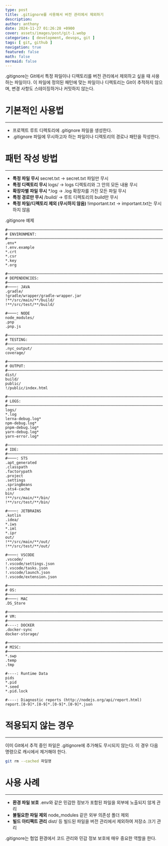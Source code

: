 ```yaml
---
type: post
title: .gitignore를 사용해서 버전 관리에서 제외하기
description:
author: anthony
date: 2024-11-27 01:26:28 +0900
cover: assets/images/post/git-1.webp
categories: [ development, devops, git ]
tags: [ git, github ]
navigation: true
featured: false
math: false
mermaid: false
---
```


.gitignore는 Git에서 특정 파일이나 디렉토리를 버전 관리에서 제외하고 싶을 때 사용하는 파일이다. 이 파일에 정의된 패턴에 맞는 파일이나 디렉토리는 Git이
추적하지 않으며, 변경 사항도 스테이징하거나 커밋하지 않는다.

# 기본적인 사용법

---

- 프로젝트 루트 디렉토리에 .gitignore 파일을 생성한다.
- .gitignore 파일에 무시하고자 하는 파일이나 디렉토리의 경로나 패턴을 작성한다.

# 패턴 작성 방법

---

- **특정 파일 무시** secret.txt -> secret.txt 파일만 무시
- **특정 디렉토리 무시** logs/ -> logs 디렉토리와 그 안의 모든 내용 무시
- **확장자별 파일 무시** *.log -> .log 확장자를 가진 모든 파일 무시
- **특정 경로만 무시** /build/ -> 루트 디렉토리의 build만 무시
- **특정 파일/디렉토리 제외 (무시하지 않음)** !important.txt -> important.txt는 무시하지 않음

.gitignore 예제

```text
#───────────────────────────────────────────────────────────────────────────────────────────────────────────────────────
# ENVIRONMENT:
#───────────────────────────────────────────────────────────────────────────────────────────────────────────────────────
.env*
!.env.example
*.crt
*.csr
*.key
*.org

#───────────────────────────────────────────────────────────────────────────────────────────────────────────────────────
# DEPENDENCIES:
#───────────────────────────────────────────────────────────────────────────────────────────────────────────────────────
#────: JAVA
.gradle/
!gradle/wrapper/gradle-wrapper.jar
!**/src/main/**/build/
!**/src/test/**/build/

#────: NODE
node_modules/
.pnp
.pnp.js

#───────────────────────────────────────────────────────────────────────────────────────────────────────────────────────
# TESTING:
#───────────────────────────────────────────────────────────────────────────────────────────────────────────────────────
.nyc_output/
coverage/

#───────────────────────────────────────────────────────────────────────────────────────────────────────────────────────
# OUTPUT:
#───────────────────────────────────────────────────────────────────────────────────────────────────────────────────────
dist/
build/
public/
!/public/index.html

#───────────────────────────────────────────────────────────────────────────────────────────────────────────────────────
# LOGS:
#───────────────────────────────────────────────────────────────────────────────────────────────────────────────────────
logs/
*.log
lerna-debug.log*
npm-debug.log*
pnpm-debug.log*
yarn-debug.log*
yarn-error.log*

#───────────────────────────────────────────────────────────────────────────────────────────────────────────────────────
# IDE:
#───────────────────────────────────────────────────────────────────────────────────────────────────────────────────────
#────: STS
.apt_generated
.classpath
.factorypath
.project
.settings
.springBeans
.sts4-cache
bin/
!**/src/main/**/bin/
!**/src/test/**/bin/

#────: JETBRAINS
.kotlin
.idea/
*.iws
*.iml
*.ipr
out/
!**/src/main/**/out/
!**/src/test/**/out/

#────: VSCODE
.vscode/
!.vscode/settings.json
!.vscode/tasks.json
!.vscode/launch.json
!.vscode/extension.json

#───────────────────────────────────────────────────────────────────────────────────────────────────────────────────────
# OS:
#───────────────────────────────────────────────────────────────────────────────────────────────────────────────────────
#────: MAC
.DS_Store

#───────────────────────────────────────────────────────────────────────────────────────────────────────────────────────
# VM:
#───────────────────────────────────────────────────────────────────────────────────────────────────────────────────────
#----: DOCKER
.docker-sync
docker-storage/

#───────────────────────────────────────────────────────────────────────────────────────────────────────────────────────
# MISC:
#───────────────────────────────────────────────────────────────────────────────────────────────────────────────────────
*.swp
.temp
.tmp

#----: Runtime Data
pids
*.pid
*.seed
*.pid.lock

#----: Diagnostic reports (http://nodejs.org/api/report.html)
report.[0-9]*.[0-9]*.[0-9]*.[0-9]*.json
```

# 적용되지 않는 경우

---

이미 Git에서 추적 중인 파일은 .gitignore에 추가해도 무시되지 않는다. 이 경우 다음 명령으로 캐시에서 제거해야 한다.

```bash
git rm --cached 파일명
```

# 사용 사례

---

- **환경 파일 보호** .env와 같은 민감한 정보가 포함된 파일을 외부에 노출되지 않게 관리
- **불필요한 파일 제외** node_modules 같은 외부 의존성 폴더 제외
- **빌드 아티팩트 관리** dist/ 등 빌드된 파일을 버전 관리에서 제외하여 저장소 크기 관리

.gitignore는 협업 환경에서 코드 관리와 민감 정보 보호에 매우 중요한 역할을 한다.
